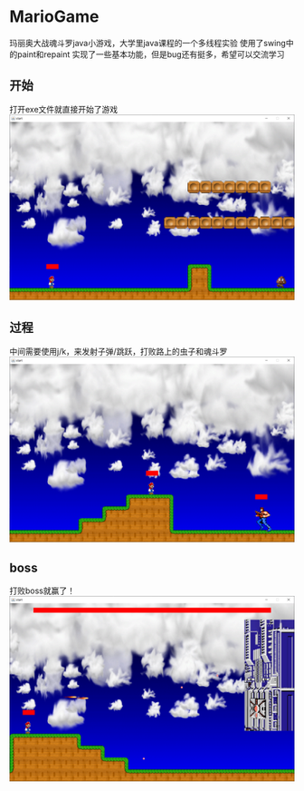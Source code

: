 # MarioGame
玛丽奥大战魂斗罗java小游戏，大学里java课程的一个多线程实验
使用了swing中的paint和repaint
实现了一些基本功能，但是bug还有挺多，希望可以交流学习
## 开始
打开exe文件就直接开始了游戏
![开始](https://github.com/WFUing/MarioGame/blob/main/start.png)
## 过程
中间需要使用j/k，来发射子弹/跳跃，打败路上的虫子和魂斗罗
![过程](https://github.com/WFUing/MarioGame/blob/main/process.png)
## boss
打败boss就赢了！
![boss](https://github.com/WFUing/MarioGame/blob/main/boss.png)
